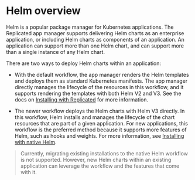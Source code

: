 # Helm overview

Helm is a popular package manager for Kubernetes applications. The Replicated app manager supports delivering Helm charts as an enterprise application, or including Helm charts as components of an application. An application can support more than one Helm chart, and can support more than a single instance of any Helm chart.

There are two ways to deploy Helm charts within an application:

* With the default workflow, the app manager renders the Helm templates and deploys them as standard Kubernetes manifests. The app manager directly manages the lifecycle of the resources in this workflow, and it supports rendering the templates with both Helm V2 and V3. See the docs on [Installing with Replicated](helm-installing-replicated-helm) for more information.

* The newer workflow deploys the Helm charts with Helm V3 directly. In this workflow, Helm installs and manages the lifecycle of the chart resources that are part of a given application. For new applications, this workflow is the preferred method because it supports more features of Helm, such as hooks and weights. For more information, see [Installing with native Helm](helm-installing-native-helm).

> Currently, migrating existing installations to the native Helm workflow is not supported. However, new Helm charts within an existing application can leverage the workflow and the features that come with it.
